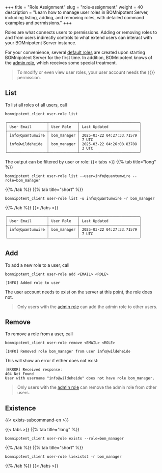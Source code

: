 +++
title = "Role Assignment"
slug = "role-assignment"
weight = 40
description = "Learn how to manage user roles in BOMnipotent Server, including listing, adding, and removing roles, with detailed command examples and permissions."
+++

Roles are what connects users to permissions. Adding or removing roles to and from users indirectly controls to what extend users can interact with your BOMnipotent Server instance.

For your convenience, several [default roles](/client/manager/access-management/role-management/#default-roles) are created upon starting BOMnipotent Server for the first time. In addition, BOMnipotent knows of the [admin role](/client/manager/access-management/role-management/#admin-role), which receives some special treatment.

> To modify or even view user roles, your user account needs the {{<user-management-en>}} permission.

## List

To list all roles of all users, call
```
bomnipotent_client user-role list
```

``` {wrap="false" title="output"}
╭──────────────────┬─────────────┬───────────────────────────╮
│ User Email       │ User Role   │ Last Updated              │
├──────────────────┼─────────────┼───────────────────────────┤
│ info@quantumwire │ bom_manager │ 2025-03-22 04:27:33.71579 │
│                  │             │ 7 UTC                     │
│ info@wildeheide  │ bom_manager │ 2025-03-22 04:26:08.83708 │
│                  │             │ 3 UTC                     │
╰──────────────────┴─────────────┴───────────────────────────╯
```

The output can be filtered by user or role:
{{< tabs >}}
{{% tab title="long" %}}
```
bomnipotent_client user-role list --user=info@quantumwire --role=bom_manager
```
{{% /tab %}}
{{% tab title="short" %}}
```
bomnipotent_client user-role list -u info@quantumwire -r bom_manager
```
{{% /tab %}}
{{< /tabs >}}

``` {wrap="false" title="output"}
╭──────────────────┬─────────────┬───────────────────────────╮
│ User Email       │ User Role   │ Last Updated              │
├──────────────────┼─────────────┼───────────────────────────┤
│ info@quantumwire │ bom_manager │ 2025-03-22 04:27:33.71579 │
│                  │             │ 7 UTC                     │
╰──────────────────┴─────────────┴───────────────────────────╯
```

## Add

To add a new role to a user, call
```
bomnipotent_client user-role add <EMAIL> <ROLE>
```

``` {wrap="false" title="output"}
[INFO] Added role to user
```

The user account needs to exist on the server at this point, the role does not.

> Only users with the [admin role](/client/manager/access-management/role-management/#admin-role) can add the admin role to other users.

## Remove

To remove a role from a user, call
```
bomnipotent_client user-role remove <EMAIL> <ROLE>
```

``` {wrap="false" title="output"}
[INFO] Removed role bom_manager from user info@wildeheide
```

This will show an error if either does not exist:

``` {wrap="false" title="output"}
[ERROR] Received response:
404 Not Found
User with username "info@wildeheide" does not have role bom_manager.
```

> Only users with the [admin role](/client/manager/access-management/role-management/#admin-role) can remove the admin role from other users.

## Existence

{{< exists-subcommand-en >}}

{{< tabs >}}
{{% tab title="long" %}}
```
bomnipotent_client user-role exists --role=bom_manager
```
{{% /tab %}}
{{% tab title="short" %}}
```
bomnipotent_client user-role liexistst -r bom_manager
```
{{% /tab %}}
{{< /tabs >}}
